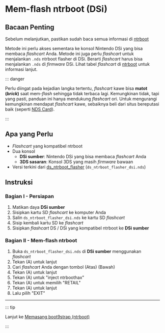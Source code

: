 # Mem-flash ntrboot (DSi)

## Bacaan Penting

Sebelum melanjutkan, pastikan sudah baca semua informasi di [ntrboot](ntrboot)

Metode ini perlu akses sementara ke konsol Nintendo DSi yang bisa membaca _flashcart_ Anda. Metode ini juga perlu _flashcart_ untuk menjalankan `.nds` ntrboot flasher di DSi. Berarti _flashcart_ harus bisa menjalankan `.nds` di _firmware_ DSi. Lihat tabel _flashcart_ di [ntrboot](ntrboot) untuk informasi lanjut.

::: danger

Perlu diingat pada kejadian langka tertentu, _flashcart_ kawe bisa **matot (_brick_)** saat mem-_flash_ sehingga tidak terbaca lagi. Kemungkinan tidak, tapi yang pasti, panduan ini hanya mendukung _flashcart_ ori. Untuk mengurangi kemungkinan mendapat _flashcart_ kawe, sebaiknya beli dari situs bereputasi baik (seperti [NDS Card](https://www.nds-card.com/)).

:::

## Apa yang Perlu

- _Flashcart_ yang kompatibel ntrboot
- Dua konsol
  - **DSi sumber**: Nintendo DSi yang bisa membaca _flashcart_ Anda
  - **3DS sasaran**: Konsol 3DS yang masih _firmware_ bawaan
- Versi terkini dari [ds_ntrboot_flasher](https://github.com/ntrteam/ds_ntrboot_flasher/releases/latest) (`ds_ntrboot_flasher_dsi.nds`)

## Instruksi

### Bagian I - Persiapan

1. Matikan daya **DSi sumber**
2. Sisipkan kartu SD _flashcart_ ke komputer Anda
3. Salin `ds_ntrboot_flasher_dsi.nds` ke kartu SD _flashcart_
4. Sisip kembali kartu SD ke _flashcart_
5. Sisipkan _flashcart_ DS / DSi yang kompatibel ntrboot ke **DSi sumber**

### Bagian II - Mem-flash ntrboot

1. Buka `ds_ntrboot_flasher_dsi.nds` di **DSi sumber** menggunakan _flashcart_
2. Tekan (A) untuk lanjut
3. Cari _flashcart_ Anda dengan tombol (Atas) (Bawah)
4. Tekan (A) untuk lanjut
5. Tekan (A) untuk "inject ntrboothax"
6. Tekan (A) untuk memilih "RETAIL"
7. Tekan (A) untuk lanjut
8. Lalu pilih "EXIT"

___

::: tip

Lanjut ke [Memasang boot9strap (ntrboot)](installing-boot9strap-\(ntrboot\))

:::
